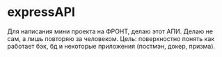 # expressAPI
Для написания мини проекта на ФРОНТ, делаю этот АПИ. Делаю не сам, а лишь повторяю за человеком. Цель: поверхностно понять как работает бэк, бд и некоторые приложения (постмэн, докер, призма). 